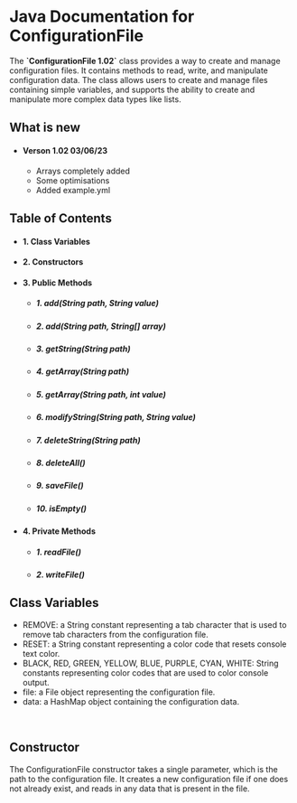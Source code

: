 <h1>Java Documentation for<br> ConfigurationFile</h1>
The <b>`ConfigurationFile 1.02`</b> class provides a way to create and manage configuration files. It contains methods to read, write, and manipulate configuration data. The class allows users to create and manage files containing simple variables, and supports the ability to create and manipulate more complex data types like lists.


<h2>What is new</h2>

<ul>
  <li><h4>Verson 1.02 03/06/23</h4></li>
  <ul>
    <li>Arrays completely added</li>
    <li>Some optimisations</li>
    <li>Added example.yml</li>
  </ul>
</ul>


<h2>Table of Contents</h2>

<ul>
  <li><h4>1. Class Variables</h4></li>
  <li><h4>2. Constructors</h4></li>
  <li><h4>3. Public Methods</h4></li>
  <ul>
    <li><h5>1. add(String path, String value)</h5></li>
    <li><h5>2. add(String path, String[] array)</h5></li>
    <li><h5>3. getString(String path)</h5></li>
    <li><h5>4. getArray(String path)</h5></li>
    <li><h5>5. getArray(String path, int value)</h5></li>
    <li><h5>6. modifyString(String path, String value)</h5></li>
    <li><h5>7. deleteString(String path)</h5></li>
    <li><h5>8. deleteAll()</h5></li>
    <li><h5>9. saveFile()</h5></li>
    <li><h5>10. isEmpty()</h5></li>
  </ul>
  <li><h4>4. Private Methods</h4></li>
  <ul>
    <li><h5>1. readFile()</h5></li>
    <li><h5>2. writeFile()</h5></li>
  </ul>
</ul>


<h2>Class Variables</h2>
<ul>
  <li>REMOVE: a String constant representing a tab character that is used to remove tab characters from the configuration file.</li>
  <li>RESET: a String constant representing a color code that resets console text color.</li>
  <li>BLACK, RED, GREEN, YELLOW, BLUE, PURPLE, CYAN, WHITE: String constants representing color codes that are used to color console output.</li>
  <li>file: a File object representing the configuration file.</li>
  <li>data: a HashMap object containing the configuration data.</li>
</ul>
<br>


<h2>Constructor</h2>
The ConfigurationFile constructor takes a single parameter, which is the path to the configuration file. It creates a new configuration file if one does not already exist, and reads in any data that is present in the file.
